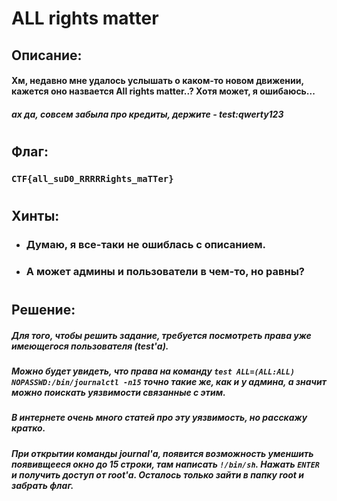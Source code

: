 # **ALL rights matter**

## **Описание:**
#### Хм, недавно мне удалось услышать о каком-то новом движении, кажется оно назвается All rights matter..? Хотя может, я ошибаюсь...
##### ах да, совсем забыла про кредиты, держите - **test:qwerty123**
# 
## **Флаг:**
### `CTF{all_suD0_RRRRRights_maTTer}`
# 
## **Хинты:**
* ### Думаю, я все-таки не ошиблась с описанием.
* ### А может админы и пользователи в чем-то, но равны?
# 
## **Решение:**
##### Для того, чтобы решить задание, требуется посмотреть права уже имеющегося пользователя (test'а). 
##### Можно будет увидеть, что права на команду **`test ALL=(ALL:ALL) NOPASSWD:/bin/journalctl -n15`** точно такие же, как и у админа, а значит можно поискать уязвимости связанные с этим.
##### В интернете очень много статей про эту уязвимость, но расскажу кратко. 
##### При открытии команды **journal**'а, появится возможность уменшить появивщееся окно до 15 строки, там написать **`!/bin/sh`**. Нажать **`ENTER`** и получить доступ от root'а. Осталось только зайти в папку **root** и забрать флаг.

